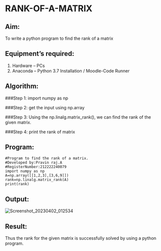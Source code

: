 # RANK-OF-A-MATRIX
## Aim:
To write a python program to find the rank of a matrix
## Equipment’s required:
1. 	Hardware – PCs
2. 	Anaconda – Python 3.7 Installation / Moodle-Code Runner
## Algorithm:
###Step 1:
import numpy as np

###Step 2:
get the input using np.array

###Step 3:
Using the np.linalg.matrix_rank(), we can find the rank of the given matrix.

###Step 4:
print the rank of matrix
## Program:
```
#Program to find the rank of a matrix.
#Developed by:Pravin raj.A 
#RegisterNumber:212222240079
import numpy as np
A=np.array([[1,2,3],[3,6,9]])
rank=np.linalg.matrix_rank(A)
print(rank)
```
## Output:

![Screenshot_20230402_012534](https://user-images.githubusercontent.com/118707879/229340247-d6f249f7-6daf-49d4-a374-63a7f442b504.png)


## Result:
Thus the rank for the given matrix is successfully solved by  using a python program.

